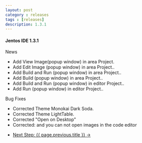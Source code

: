 ```yaml
---
layout: post
category : releases
tags : [releases]
description: 1.3.1
---
```

#### Jentos IDE 1.3.1
News

- Add View Image(popup window) in area Project.
- Add Edit Image (popup window) in area Project..
- Add Build and Run (popup window) in area Project..
- Add Build (popup window) in area Project..
- Add Build and Run (popup window) in editor Project..
- Add Run (popup window) in editor Project..

Bug Fixes

- Corrected Theme Monokai Dark Soda.
- Corrected Theme  LightTable.
- Corrected "Open on Desktop"
- Corrected: and you can not open images in the code editor

<ul class="pager">
  <li>
    <a href="{{ BASE_PATH }}{{ page.previous.url }}">Next Step: {{ page.previous.title }} &rarr;</a>
  </li>
</ul>
